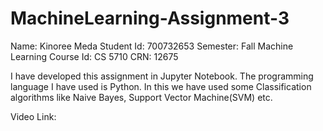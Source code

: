 # MachineLearning-Assignment-3

Name: Kinoree Meda
Student Id: 700732653
Semester: Fall
Machine Learning
Course Id: CS 5710
CRN: 12675

I have developed this assignment in Jupyter Notebook. The programming language I have used is Python. In this we have used some Classification algorithms like Naive Bayes, Support Vector Machine(SVM) etc.

Video Link: 
